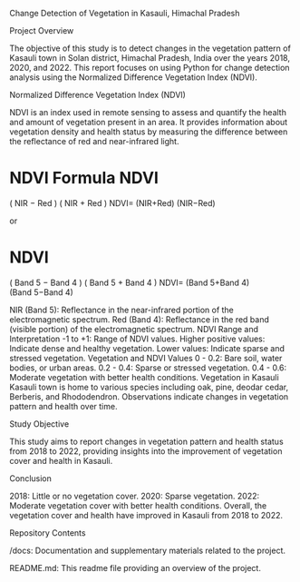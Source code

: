 Change Detection of Vegetation in Kasauli, Himachal Pradesh

Project Overview

The objective of this study is to detect changes in the vegetation pattern of Kasauli town in Solan district, Himachal Pradesh, India over the years 2018, 2020, and 2022. This report focuses on using Python for change detection analysis using the Normalized Difference Vegetation Index (NDVI).

Normalized Difference Vegetation Index (NDVI)

NDVI is an index used in remote sensing to assess and quantify the health and amount of vegetation present in an area. It provides information about vegetation density and health status by measuring the difference between the reflectance of red and near-infrared light.

NDVI Formula
NDVI
=
(
NIR
−
Red
)
(
NIR
+
Red
)
NDVI= 
(NIR+Red)
(NIR−Red)
​
 

or

NDVI
=
(
Band 5
−
Band 4
)
(
Band 5
+
Band 4
)
NDVI= 
(Band 5+Band 4)
(Band 5−Band 4)
​
 

NIR (Band 5): Reflectance in the near-infrared portion of the electromagnetic spectrum.
Red (Band 4): Reflectance in the red band (visible portion) of the electromagnetic spectrum.
NDVI Range and Interpretation
-1 to +1: Range of NDVI values.
Higher positive values: Indicate dense and healthy vegetation.
Lower values: Indicate sparse and stressed vegetation.
Vegetation and NDVI Values
0 - 0.2: Bare soil, water bodies, or urban areas.
0.2 - 0.4: Sparse or stressed vegetation.
0.4 - 0.6: Moderate vegetation with better health conditions.
Vegetation in Kasauli
Kasauli town is home to various species including oak, pine, deodar cedar, Berberis, and Rhododendron. Observations indicate changes in vegetation pattern and health over time.

Study Objective

This study aims to report changes in vegetation pattern and health status from 2018 to 2022, providing insights into the improvement of vegetation cover and health in Kasauli.

Conclusion

2018: Little or no vegetation cover.
2020: Sparse vegetation.
2022: Moderate vegetation cover with better health conditions.
Overall, the vegetation cover and health have improved in Kasauli from 2018 to 2022.

Repository Contents

/docs: Documentation and supplementary materials related to the project.

README.md: This readme file providing an overview of the project.
